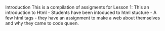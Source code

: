 Introduction
This is a compilation of assigments for 
Lesson 1:
    This an introduction to Html 
    - Students have been intoduced to html stucture
    - A few html tags
    - they have an assignment to make a web about themselves and why they came to code queen.